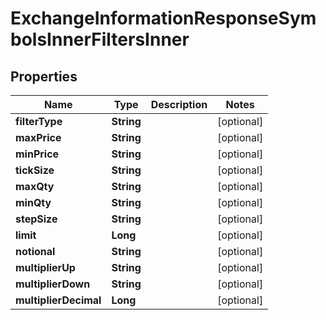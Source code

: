 

# ExchangeInformationResponseSymbolsInnerFiltersInner


## Properties

| Name | Type | Description | Notes |
|------------ | ------------- | ------------- | -------------|
|**filterType** | **String** |  |  [optional] |
|**maxPrice** | **String** |  |  [optional] |
|**minPrice** | **String** |  |  [optional] |
|**tickSize** | **String** |  |  [optional] |
|**maxQty** | **String** |  |  [optional] |
|**minQty** | **String** |  |  [optional] |
|**stepSize** | **String** |  |  [optional] |
|**limit** | **Long** |  |  [optional] |
|**notional** | **String** |  |  [optional] |
|**multiplierUp** | **String** |  |  [optional] |
|**multiplierDown** | **String** |  |  [optional] |
|**multiplierDecimal** | **Long** |  |  [optional] |



